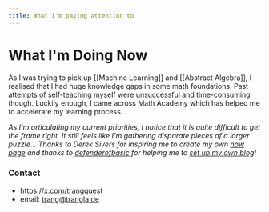 ```yaml
---
title: What I'm paying attention to
---
```

# What I'm Doing Now

As I was trying to pick up [[Machine Learning]] and [[Abstract Algebra]], I realised that I had huge knowledge gaps in some math foundations. Past attempts of self-teaching myself were unsuccessful and time-consuming though. Luckily enough, I came across Math Academy which has helped me to accelerate my learning process.

*As I'm articulating my current priorities, I notice that it is quite difficult to get the frame right. It still feels like I'm gathering disparate pieces of a larger puzzle... Thanks to Derek Sivers for inspiring me to create my own [now page](https://nownownow.com/about) and thanks to [defenderofbasic](https://x.com/DefenderOfBasic) for helping me to [set up my own blog](https://github.com/DefenderOfBasic/obsidian-quartz-template)!*

### Contact
- https://x.com/trangquest
- email: trang@trangla.de
